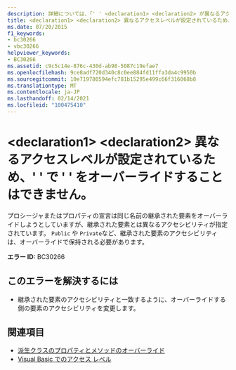 ```yaml
---
description: 詳細については、「' ' <declaration1> <declaration2> が異なるアクセスレベルを持っているため、' ' をオーバーライドすることはできません。
title: <declaration1> <declaration2> 異なるアクセスレベルが設定されているため、' ' で ' ' をオーバーライドすることはできません。
ms.date: 07/20/2015
f1_keywords:
- bc30266
- vbc30266
helpviewer_keywords:
- BC30266
ms.assetid: c9c5c14e-876c-430d-ab98-5087c19efae7
ms.openlocfilehash: 9ce8adf720d340c8c0ee884fd11ffa3da4c9950b
ms.sourcegitcommit: 10e719780594efc781b15295e499c66f316068b8
ms.translationtype: MT
ms.contentlocale: ja-JP
ms.lasthandoff: 02/14/2021
ms.locfileid: "100475410"
---
```

# <a name="declaration1-cannot-override-declaration2-because-they-have-different-access-levels"></a>\<declaration1> \<declaration2> 異なるアクセスレベルが設定されているため、' ' で ' ' をオーバーライドすることはできません。

プロシージャまたはプロパティの宣言は同じ名前の継承された要素をオーバーライドしようとしていますが、継承された要素とは異なるアクセシビリティが指定されています。 `Public` や `Private`など、継承された要素のアクセシビリティは、オーバーライドで保持される必要があります。  
  
 **エラー ID:** BC30266  
  
## <a name="to-correct-this-error"></a>このエラーを解決するには  
  
- 継承された要素のアクセシビリティと一致するように、オーバーライドする側の要素のアクセシビリティを変更します。  
  
## <a name="see-also"></a>関連項目

- [派生クラスのプロパティとメソッドのオーバーライド](../programming-guide/language-features/objects-and-classes/inheritance-basics.md#overriding-properties-and-methods-in-derived-classes)
- [Visual Basic でのアクセス レベル](../programming-guide/language-features/declared-elements/access-levels.md)
